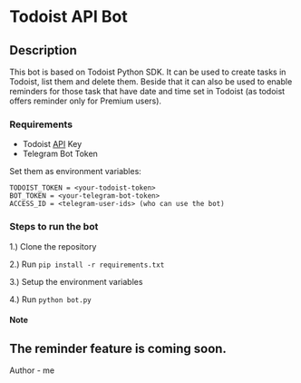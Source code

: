 # Todoist API Bot

## Description

This bot is based on Todoist Python SDK.
It can be used to create tasks in Todoist, list them and delete them.
Beside that it can also be used to enable reminders for those task that have date and time set in Todoist (as todoist offers reminder only for Premium users).

### Requirements
- Todoist [API](https://developer.todoist.com/rest/v1/) Key
- Telegram Bot Token

Set them as environment variables:

```env
TODOIST_TOKEN = <your-todoist-token>
BOT_TOKEN = <your-telegram-bot-token>
ACCESS_ID = <telegram-user-ids> (who can use the bot)
```


### Steps to run the bot

1.) Clone the repository

2.) Run `pip install -r requirements.txt`

3.) Setup the environment variables

4.) Run `python bot.py`

#### Note
The reminder feature is coming soon.
---
Author - me



